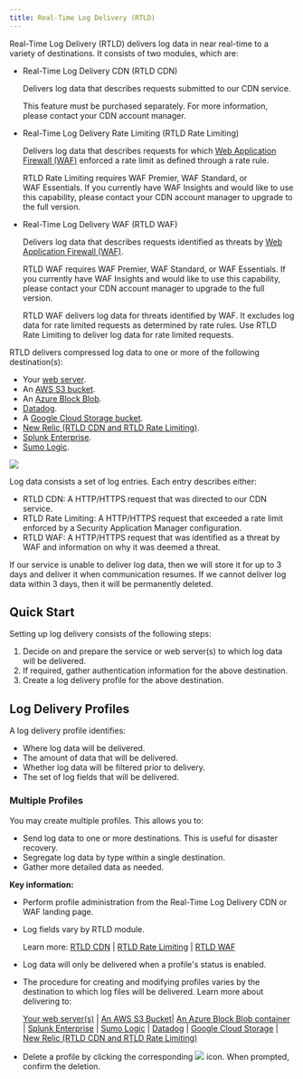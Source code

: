```yaml
---
title: Real-Time Log Delivery (RTLD)
---
```


Real-Time Log Delivery (RTLD) delivers log data in near real-time to a variety of destinations. It consists of two modules, which are:

-   Real-Time Log Delivery CDN (RTLD CDN)
    
    Delivers log data that describes requests submitted to our CDN service.
    
    This feature must be purchased separately. For more information, please contact your CDN account manager.
    
-   Real-Time Log Delivery Rate Limiting (RTLD Rate Limiting)
    
    Delivers log data that describes requests for which [Web Application Firewall (WAF)](/guides/security/waf) enforced a rate limit as defined through a rate rule.
    
    RTLD Rate Limiting requires WAF Premier, WAF Standard, or WAF Essentials. If you currently have WAF Insights and would like to use this capability, please contact your CDN account manager to upgrade to the full version.
    
-   Real-Time Log Delivery WAF (RTLD WAF)
    
    Delivers log data that describes requests identified as threats by [Web Application Firewall (WAF)](/guides/security/waf).
    
    RTLD WAF requires WAF Premier, WAF Standard, or WAF Essentials. If you currently have WAF Insights and would like to use this capability, please contact your CDN account manager to upgrade to the full version.
    
    RTLD WAF delivers log data for threats identified by WAF. It excludes log data for rate limited requests as determined by rate rules. Use RTLD Rate Limiting to deliver log data for rate limited requests.
    

RTLD delivers compressed log data to one or more of the following destination(s):

-   Your [web server](/guides/logs/rtld/web_server_log_delivery).
-   An [AWS S3 bucket](/guides/logs/rtld/aws_s3_log_delivery).
-   An [Azure Block Blob](/guides/logs/rtld/azure_log_delivery).
-   [Datadog](/guides/logs/rtld/datadog_log_delivery).
-   A [Google Cloud Storage bucket](/guides/logs/rtld/google_cloud_storage_log_delivery).
-   [New Relic (RTLD CDN and RTLD Rate Limiting)](/guides/logs/rtld/new_relic_log_delivery).
-   [Splunk Enterprise](/guides/logs/rtld/splunk_log_delivery).
-   [Sumo Logic](/guides/logs/rtld/sumo_logic_log_delivery).

![](../Resources/Images/RTLD/RTLD-Workflow.png)

Log data consists a set of log entries. Each entry describes either:

-   RTLD CDN: A HTTP/HTTPS request that was directed to our CDN service.
-   RTLD Rate Limiting: A HTTP/HTTPS request that exceeded a rate limit enforced by a Security Application Manager configuration.
-   RTLD WAF: A HTTP/HTTPS request that was identified as a threat by WAF and information on why it was deemed a threat.

If our service is unable to deliver log data, then we will store it for up to 3 days and deliver it when communication resumes. If we cannot deliver log data within 3 days, then it will be permanently deleted.

## Quick Start

Setting up log delivery consists of the following steps:

1.  Decide on and prepare the service or web server(s) to which log data will be delivered.
2.  If required, gather authentication information for the above destination.
3.  Create a log delivery profile for the above destination.

## Log Delivery Profiles

A log delivery profile identifies:

-   Where log data will be delivered.
-   The amount of data that will be delivered.
-   Whether log data will be filtered prior to delivery.
-   The set of log fields that will be delivered.

### Multiple Profiles

You may create multiple profiles. This allows you to:

-   Send log data to one or more destinations. This is useful for disaster recovery.
-   Segregate log data by type within a single destination.
-   Gather more detailed data as needed.

**Key information:**

-   Perform profile administration from the Real-Time Log Delivery CDN or WAF landing page. 
    
-   Log fields vary by RTLD module.
    
    Learn more: [RTLD CDN](/guides/logs/rtld/log_fields_rtld_cdn) | [RTLD Rate Limiting](Log-Fields-RTLD-Rate-Limiting.htm) | [RTLD WAF](Log-Fields-RTLD-WAF.htm)
    
-   Log data will only be delivered when a profile's status is enabled.
-   The procedure for creating and modifying profiles varies by the destination to which log files will be delivered. Learn more about delivering to:
    
    [Your web server(s)](Web-Server.htm) | [An AWS S3 Bucket](AWS-S3.htm)| [An Azure Block Blob container](Azure.htm) | [Splunk Enterprise](Splunk.htm) | [Sumo Logic](Sumo-Logic.htm) | [Datadog](Datadog.htm) | [Google Cloud Storage](Google-Cloud-Storage.htm) | [New Relic (RTLD CDN and RTLD Rate Limiting)](New-Relic.htm)
    
-   Delete a profile by clicking the corresponding ![](../Resources/Images/Icon/Icon_Delete_Red.png) icon. When prompted, confirm the deletion.